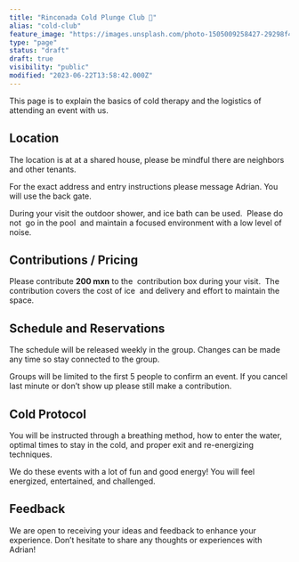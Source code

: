 ```yaml
---
title: "Rinconada Cold Plunge Club 🧊"
alias: "cold-club"
feature_image: "https://images.unsplash.com/photo-1505009258427-29298f4dc5f6?crop=entropy&cs=tinysrgb&fit=max&fm=jpg&ixid=M3wxMTc3M3wwfDF8c2VhcmNofDE2Mnx8aWNlJTIwYmF0aCUyMHRyb3BpY2FsfGVufDB8fHx8MTY4NzQ0MjU1NHww&ixlib=rb-4.0.3&q=80&w=2000"
type: "page"
status: "draft"
draft: true
visibility: "public"
modified: "2023-06-22T13:58:42.000Z"
---
```


<p>This page is to explain the basics of cold therapy and the logistics of attending an event with us.</p><h2 id="location">Location</h2><p>The location is at at a shared house, please be mindful there are neighbors and other tenants.</p><p>For the exact address and entry instructions please message Adrian. You will use the back gate.</p><p>During your visit the outdoor shower, and ice bath can be used.  Please do not  go in the pool  and maintain a focused environment with a low level of noise.</p><h2 id="contributions-pricing">Contributions / Pricing</h2><p>Please contribute <strong>200 mxn</strong> to the  contribution box during your visit.  The contribution covers the cost of ice  and delivery and effort to maintain the space.</p><h2 id="schedule-and-reservations">Schedule and Reservations</h2><p>The schedule will be released weekly in the group. Changes can be made any time so stay connected to the group.</p><p>Groups will be limited to the first 5 people to confirm an event. If you cancel last minute or don’t show up please still make a contribution.</p><h2 id="cold-protocol">Cold Protocol</h2><p>You will be instructed through a breathing method, how to enter the water, optimal times to stay in the cold, and proper exit and re-energizing techniques.</p><p>We do these events with a lot of fun and good energy! You will feel energized, entertained, and challenged.</p><h2 id="feedback">Feedback</h2><p>We are open to receiving your ideas and feedback to enhance your experience. Don’t hesitate to share any thoughts or experiences with Adrian!</p>
